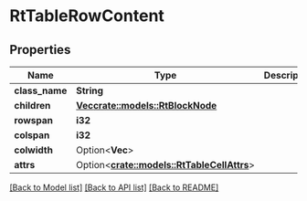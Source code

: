 # RtTableRowContent

## Properties

Name | Type | Description | Notes
------------ | ------------- | ------------- | -------------
**class_name** | **String** |  | 
**children** | [**Vec<crate::models::RtBlockNode>**](RtBlockNode.md) |  | 
**rowspan** | **i32** |  | 
**colspan** | **i32** |  | 
**colwidth** | Option<**Vec<i32>**> |  | [optional]
**attrs** | Option<[**crate::models::RtTableCellAttrs**](RtTableCellAttrs.md)> |  | [optional]

[[Back to Model list]](../README.md#documentation-for-models) [[Back to API list]](../README.md#documentation-for-api-endpoints) [[Back to README]](../README.md)


